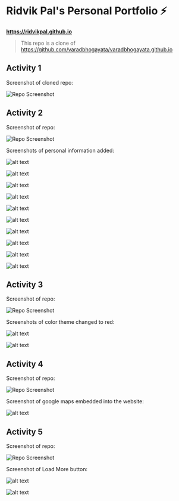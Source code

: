 # Ridvik Pal's Personal Portfolio ⚡️ 

**https://ridvikpal.github.io**

> This repo is a clone of https://github.com/varadbhogayata/varadbhogayata.github.io

## Activity 1

Screenshot of cloned repo:

![Repo Screenshot](./assets/img/screenshots/repo-screenshot.png)

## Activity 2

Screenshot of repo:

![Repo Screenshot](./assets/img/screenshots/repo-screenshot.png)

Screenshots of personal information added:

![alt text](./assets/img/screenshots/image.png)

![alt text](./assets/img/screenshots/image-1.png)

![alt text](./assets/img/screenshots/image-2.png)

![alt text](./assets/img/screenshots/image-3.png)

![alt text](./assets/img/screenshots/image-4.png)

![alt text](./assets/img/screenshots/image-5.png)

![alt text](./assets/img/screenshots/image-6.png)

![alt text](./assets/img/screenshots/image-7.png)

![alt text](./assets/img/screenshots/image-8.png)

![alt text](./assets/img/screenshots/image-9.png)

## Activity 3

Screenshot of repo:

![Repo Screenshot](./assets/img/screenshots/repo-screenshot.png)

Screenshots of color theme changed to red:

![alt text](./assets/img/screenshots/image.png)

![alt text](./assets/img/screenshots/image-1.png)

## Activity 4

Screenshot of repo:

![Repo Screenshot](./assets/img/screenshots/repo-screenshot.png)

Screenshot of google maps embedded into the website:

![alt text](./assets/img/screenshots/image_maps.png)

## Activity 5

Screenshot of repo:

![Repo Screenshot](./assets/img/screenshots/repo-screenshot.png)

Screenshot of Load More button:

![alt text](./assets/img/screenshots/projects_not_loaded.png)

![alt text](./assets/img/screenshots/projects_loaded.png)
